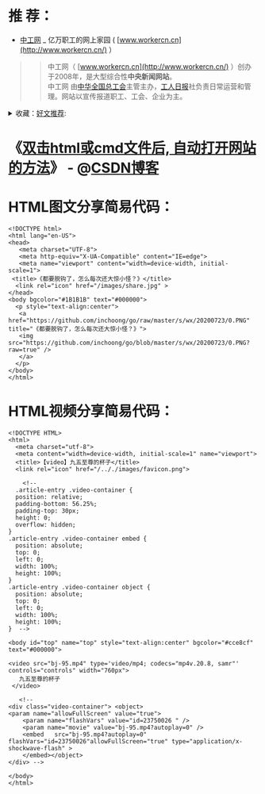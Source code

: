 # 推 荐：

- [中工网](http://www.workercn.cn/) _ 亿万职工的网上家园 ( [www.workercn.cn](http://www.workercn.cn/) ）

>> 中工网（ [www.workercn.cn](http://www.workercn.cn/) ）创办于2008年，是大型综合性**中央新闻网站**。<br>中工网 由[中华全国总工会](http://www.acftu.org/)主管主办，[工人日报](http://media.workercn.cn/sites/media/grrb/)社负责日常运营和管理。网站以宣传报道职工、工会、企业为主。

<details>
    <summary>
    收藏：<a href="https://github.com/inchoong/go/tree/master/s/">好文推荐</a>:
     </summary> 
        1.<a href="https://new.qq.com/omn/20201114/20201114A0F4PC00.html" title="一文帮你读懂2020“微信互联网江湖”创新者大会的视频号干货_腾讯新闻">腾讯新闻</a>:
<a href="https://go.choong.net/s/omn/">一文帮你读懂2020“微信互联网江湖”创新者大会的视频号干货</a>
   <table> 
       <tr> 
             <td><a href="https://youtu.be/watch?v=H8h29gaydeo" title="财经冷眼：深度！恒大要挟广东省政府重组债务，扬言拖249家金融机构和331万人失业垫背，8千亿债务金融核弹要引爆了！（20200925第341期）">20200925第341期</a> </td> 
			 <td><img src="images/cnBeta.png" height="15" width="15" /></td>
             <td><a href="01-jkst.html" title="">表格2</a> &nbsp; </td>
      </tr> 
    </table> 
</details>

# 《[**双击html或cmd文件后, 自动打开网站的方法**](https://github.com/taoste/Hello-World/blob/master/Tools/hosts/%E3%80%8A%E5%8F%8C%E5%87%BBhtml%E6%88%96cmd%E6%96%87%E4%BB%B6%E5%90%8E%2C%20%E8%87%AA%E5%8A%A8%E6%89%93%E5%BC%80%E7%BD%91%E7%AB%99%E7%9A%84%E6%96%B9%E6%B3%95%E3%80%8B.md)》 - @[CSDN博客](https://blog.csdn.net/bjarnecpp/article/details/93479694)

# HTML图文分享简易代码：
```
<!DOCTYPE html>
<html lang="en-US">
<head>
   <meta charset="UTF-8">
   <meta http-equiv="X-UA-Compatible" content="IE=edge">
   <meta name="viewport" content="width=device-width, initial-scale=1">
 <title>《都要脱钩了，怎么每次还大惊小怪？》</title>
  <link rel="icon" href="/images/share.jpg" > 
</head>
<body bgcolor="#1B1B1B" text="#000000">
  <p style="text-align:center">
   <a href="https://github.com/inchoong/go/raw/master/s/wx/20200723/0.PNG" title="《都要脱钩了，怎么每次还大惊小怪？》">
   <img src="https://github.com/inchoong/go/blob/master/s/wx/20200723/0.PNG?raw=true" />
   </a>
  </p>
</body>
</html>
```
# HTML视频分享简易代码：
```
<!DOCTYPE HTML>
<html>
  <meta charset="utf-8">
  <meta content="width=device-width, initial-scale=1" name="viewport">
  <title>【video】九五至尊的杯子</title>
  <link rel="icon" href="/.././images/favicon.png">

    <!--
  .article-entry .video-container {
  position: relative;
  padding-bottom: 56.25%;
  padding-top: 30px;
  height: 0;
  overflow: hidden;
}
.article-entry .video-container embed {
  position: absolute;
  top: 0;
  left: 0;
  width: 100%;
  height: 100%;
}
.article-entry .video-container object {
  position: absolute;
  top: 0;
  left: 0;
  width: 100%;
  height: 100%;
}  -->
  
<body id="top" name="top" style="text-align:center" bgcolor="#cce8cf" text="#000000">

<video src="bj-95.mp4" type='video/mp4; codecs="mp4v.20.8, samr"' controls="controls" width="760px">
   九五至尊的杯子
 </video>

   <!-- 
<div class="video-container"> <object>
<param name="allowFullScreen" value="true">
    <param name="flashVars" value="id=23750026 " />
    <param name="movie" value="bj-95.mp4?autoplay=0" />
    <embed   src="bj-95.mp4?autoplay=0" flashVars="id=23750026"allowFullScreen="true" type="application/x-shockwave-flash" >
    </embed></object>
</div> -->
  
</body>
</html>
```
